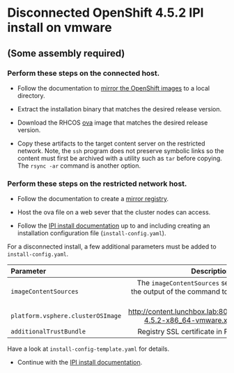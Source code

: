 # Disconnected OpenShift 4.5.2 IPI install on vmware
## (Some assembly required)

### Perform these steps on the connected host.

* Follow the documentation to [mirror the OpenShift images](https://docs.openshift.com/container-platform/4.5/installing/install_config/installing-restricted-networks-preparations.html#installing-restricted-networks-preparations) to a local directory.

* Extract the installation binary that matches
the desired release version. 

* Download the RHCOS [ova](https://mirror.openshift.com/pub/openshift-v4/dependencies/rhcos/4.5/latest/rhcos-4.5.2-x86_64-vmware.x86_64.ova) image that matches the desired release version.

* Copy these artifacts to the target content server on the restricted network. Note, the `ssh` program does not preserve symbolic links so the content must first be archived with a utility such as `tar` before copying. The `rsync -ar` command is another option.

### Perform these steps on the restricted network host.

* Follow the documentation to create a [mirror registry](https://docs.openshift.com/container-platform/4.5/installing/install_config/installing-restricted-networks-preparations.html#installing-restricted-networks-preparations).

* Host the ova file on a web sever that the cluster nodes can access.

* Follow the [IPI install documentation](https://docs.openshift.com/container-platform/4.5/installing/installing_vsphere/installing-vsphere-installer-provisioned-customizations.html)
up to and including creating an installation configuration file (`install-config.yaml`). 

For a disconnected install, a few additional
parameters must be added to `install-config.yaml`.

| Parameter      | Description/Example  |
| :------------- | -----------: |
|`imageContentSources` |The `imageContentSources` section from the output of the command to mirror the repository.|
|`platform.vsphere.clusterOSImage`|http://content.lunchbox.lab:8000/rhcos-4.5.2-x86_64-vmware.x86_64.ova|
|`additionalTrustBundle`|Registry SSL certificate in PEM format|

Have a look at `install-config-template.yaml` for details.

* Continue with the [IPI install documentation](https://docs.openshift.com/container-platform/4.5/installing/installing_vsphere/installing-vsphere-installer-provisioned-customizations.html).
